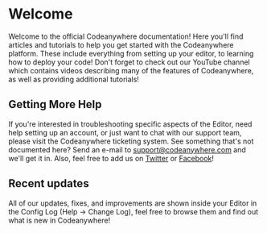 # Welcome

Welcome to the official Codeanywhere documentation! Here you'll find articles and tutorials to help you get started with the Codeanywhere platform. These include everything from setting up your editor, to learning how to deploy your code!
Don't forget to check out our YouTube channel which contains videos describing many of the features of Codeanywhere, as well as providing additional tutorials!

## Getting More Help

If you're interested in troubleshooting specific aspects of the Editor, need help setting up an account, or just want to chat with our support team, please visit the Codeanywhere ticketing system.
See something that's not documented here? Send an e-mail to [support@codeanywhere.com](mailto:support@codeanywhere.com) and we'll get it in.
Also, feel free to add us on [Twitter](https://twitter.com/Codeanywhere)
or [Facebook](https://www.facebook.com/Codeanywhere/)!

## Recent updates 

All of our updates, fixes, and improvements are shown inside your Editor in the Config Log (Help -> Change Log), feel free to browse them and find out what is new in Codeanywhere!
